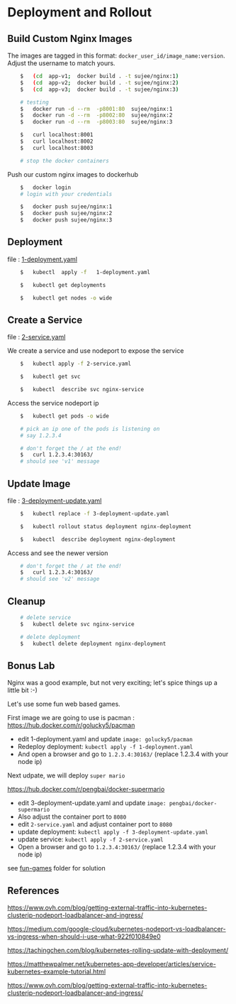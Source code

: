 # Deployment and Rollout

## Build Custom Nginx Images

The images are tagged in this format:  `docker_user_id/image_name:version`.  
Adjust the username to match yours.

```bash
    $   (cd  app-v1;  docker build . -t sujee/nginx:1)
    $   (cd  app-v2;  docker build . -t sujee/nginx:2)
    $   (cd  app-v3;  docker build . -t sujee/nginx:3)

    # testing
    $   docker run -d --rm  -p8001:80  sujee/nginx:1
    $   docker run -d --rm  -p8002:80  sujee/nginx:2
    $   docker run -d --rm  -p8003:80  sujee/nginx:3

    $   curl localhost:8001
    $   curl localhost:8002
    $   curl localhost:8003

    # stop the docker containers
```

Push  our custom nginx images to dockerhub

```bash
    $   docker login
    # login with your credentials

    $   docker push sujee/nginx:1
    $   docker push sujee/nginx:2
    $   docker push sujee/nginx:3
```

## Deployment

file : [1-deployment.yaml](1-deployment.yaml)

```bash
    $   kubectl  apply -f   1-deployment.yaml

    $   kubectl get deployments

    $   kubectl get nodes -o wide

```

## Create a Service

file : [2-service.yaml](2-service.yaml)

We create a service and use nodeport to expose the service

```bash
    $   kubectl apply -f 2-service.yaml

    $   kubectl get svc

    $   kubectl  describe svc nginx-service
```

Access the service nodeport ip

```bash
    $   kubectl get pods -o wide

    # pick an ip one of the pods is listening on
    # say 1.2.3.4

    # don't forget the / at the end!
    $   curl 1.2.3.4:30163/
    # should see 'v1' message
```

## Update Image

file :  [3-deployment-update.yaml](3-deployment-update.yaml)

```bash
    $   kubectl replace -f 3-deployment-update.yaml 

    $   kubectl rollout status deployment nginx-deployment

    $   kubectl  describe deployment nginx-deployment
```

Access and see the newer version

```bash
    # don't forget the / at the end!
    $   curl 1.2.3.4:30163/
    # should see 'v2' message
```

## Cleanup

```bash
    # delete service
    $   kubectl delete svc nginx-service

    # delete deployment
    $   kubectl delete deployment nginx-deployment
```

## Bonus Lab

Nginx was a good example, but not very exciting; let's spice things up a little bit :-)

Let's use some fun web based games.

First image we are going to use is pacman : 
 https://hub.docker.com/r/golucky5/pacman

- edit 1-deployment.yaml and update `image: golucky5/pacman`
- Redeploy deployment: `kubectl apply -f 1-deployment.yaml`
- And open a browser and go to `1.2.3.4:30163/`  (replace 1.2.3.4 with your node ip)

Next udpate, we will deploy `super mario`

https://hub.docker.com/r/pengbai/docker-supermario

- edit 3-deployment-update.yaml and update `image: pengbai/docker-supermario`
- Also adjust the container port to `8080`
- edit `2-service.yaml`  and adjust container port to `8080`
- update deployment: `kubectl apply -f 3-deployment-update.yaml`
- update service: `kubectl apply -f 2-service.yaml`
- Open a browser and go to `1.2.3.4:30163/`  (replace 1.2.3.4 with your node ip)

see [fun-games](fun-games) folder  for solution


## References

https://www.ovh.com/blog/getting-external-traffic-into-kubernetes-clusterip-nodeport-loadbalancer-and-ingress/

https://medium.com/google-cloud/kubernetes-nodeport-vs-loadbalancer-vs-ingress-when-should-i-use-what-922f010849e0

https://tachingchen.com/blog/kubernetes-rolling-update-with-deployment/

https://matthewpalmer.net/kubernetes-app-developer/articles/service-kubernetes-example-tutorial.html

https://www.ovh.com/blog/getting-external-traffic-into-kubernetes-clusterip-nodeport-loadbalancer-and-ingress/